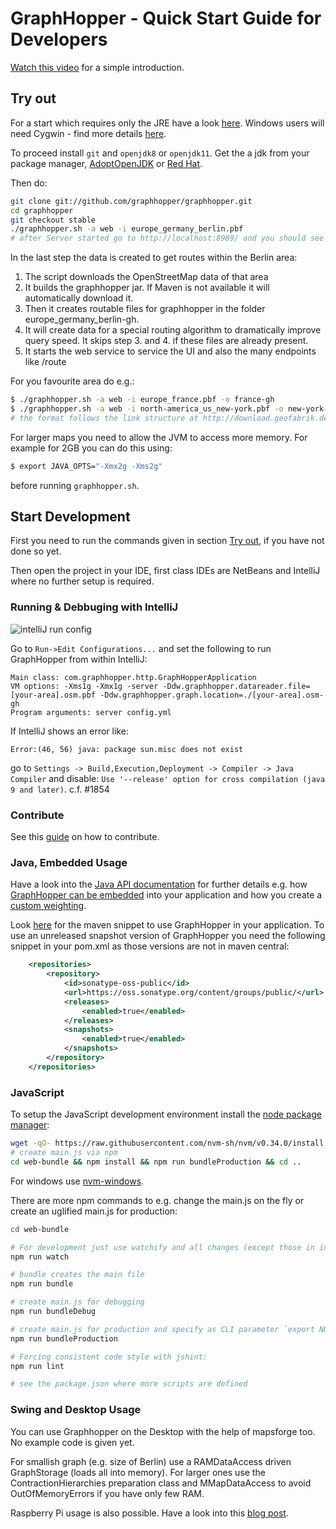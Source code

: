 # GraphHopper - Quick Start Guide for Developers

[Watch this video](https://www.youtube.com/watch?v=HBVe_E5j0TM) for a simple introduction.

## Try out

For a start which requires only the JRE have a look [here](../web/quickstart.md). 
Windows users will need Cygwin - find more details [here](./windows-setup.md).

To proceed install `git` and `openjdk8` or `openjdk11`. Get the a jdk from your package manager, 
[AdoptOpenJDK](https://adoptopenjdk.net/) or [Red Hat](https://github.com/ojdkbuild/ojdkbuild/releases).

Then do:

```bash
git clone git://github.com/graphhopper/graphhopper.git
cd graphhopper
git checkout stable
./graphhopper.sh -a web -i europe_germany_berlin.pbf
# after Server started go to http://localhost:8989/ and you should see something similar to GraphHopper Maps: https://graphhopper.com/maps/
```

In the last step the data is created to get routes within the Berlin area:

  1. The script downloads the OpenStreetMap data of that area
  2. It builds the graphhopper jar. If Maven is not available it will automatically download it.
  3. Then it creates routable files for graphhopper in the folder europe_germany_berlin-gh. 
  4. It will create data for a special routing algorithm to dramatically improve query speed. It skips step 3. and 4. if these files are already present.
  5. It starts the web service to service the UI and also the many endpoints like /route

For you favourite area do e.g.:

```bash
$ ./graphhopper.sh -a web -i europe_france.pbf -o france-gh
$ ./graphhopper.sh -a web -i north-america_us_new-york.pbf -o new-york-gh
# the format follows the link structure at http://download.geofabrik.de
```

For larger maps you need to allow the JVM to access more memory. For example for 2GB you can do this using:
```bash
$ export JAVA_OPTS="-Xmx2g -Xms2g"
```
before running `graphhopper.sh`.

## Start Development

First you need to run the commands given in section [Try out](#try-out), if you have not done so yet.

Then open the project in your IDE, first class IDEs are NetBeans and IntelliJ where no further setup is required.

### Running & Debbuging with IntelliJ

![intelliJ run config](./images/intellij-run-config.png)

Go to `Run->Edit Configurations...` and set the following to run GraphHopper from within IntelliJ:
```
Main class: com.graphhopper.http.GraphHopperApplication
VM options: -Xms1g -Xmx1g -server -Ddw.graphhopper.datareader.file=[your-area].osm.pbf -Ddw.graphhopper.graph.location=./[your-area].osm-gh
Program arguments: server config.yml
```

If IntelliJ shows an error like: 
```
Error:(46, 56) java: package sun.misc does not exist
```
go to `Settings -> Build,Execution,Deployment -> Compiler -> Java Compiler` and disable: 
`Use '--release' option for cross compilation (java 9 and later)`. c.f. #1854

### Contribute

See this [guide](../../CONTRIBUTING.md) on how to contribute.

### Java, Embedded Usage

Have a look into the [Java API documentation](../index.md#developer) for further details e.g. how [GraphHopper can
be embedded](./routing.md) into your application and how you create a [custom weighting](./weighting.md).

Look [here](https://github.com/graphhopper/graphhopper#maven) for the maven snippet to use GraphHopper in your
application. To use an unreleased snapshot version of GraphHopper you need the following snippet in your pom.xml
as those versions are not in maven central:

```xml
    <repositories>
        <repository>
            <id>sonatype-oss-public</id>
            <url>https://oss.sonatype.org/content/groups/public/</url>
            <releases>
                <enabled>true</enabled>
            </releases>
            <snapshots>
                <enabled>true</enabled>
            </snapshots>
        </repository>
    </repositories>
```

### JavaScript

To setup the JavaScript development environment install the [node package
manager](https://github.com/nvm-sh/nvm):

```bash
wget -qO- https://raw.githubusercontent.com/nvm-sh/nvm/v0.34.0/install.sh | bash && \. $HOME/.nvm/nvm.sh && nvm install
# create main.js via npm
cd web-bundle && npm install && npm run bundleProduction && cd ..
```

For windows use [nvm-windows](https://github.com/coreybutler/nvm-windows).

There are more npm commands to e.g. change the main.js on the fly or create an uglified main.js for
production:

```bash
cd web-bundle

# For development just use watchify and all changes (except those in index.html) will be available on refresh:
npm run watch

# bundle creates the main file
npm run bundle

# create main.js for debugging
npm run bundleDebug

# create main.js for production and specify as CLI parameter `export NODE_ENV=development` which `options_*.js` file should be selected
npm run bundleProduction

# Forcing consistent code style with jshint:
npm run lint

# see the package.json where more scripts are defined
```

### Swing and Desktop Usage

You can use Graphhopper on the Desktop with the help of mapsforge too. No example code is given yet.

For smallish graph (e.g. size of Berlin) use a RAMDataAccess driven GraphStorage (loads all into memory).
For larger ones use the ContractionHierarchies preparation class and MMapDataAccess to avoid OutOfMemoryErrors if you have only few RAM. 

Raspberry Pi usage is also possible. Have a look into this [blog post](https://karussell.wordpress.com/2014/01/09/road-routing-on-raspberry-pi-with-graphhopper/).
